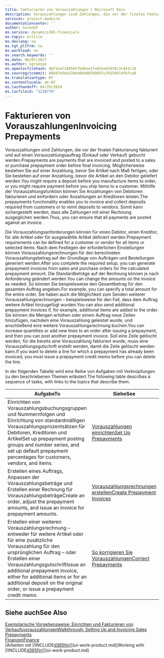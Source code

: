```yaml
---
title: Fakturieren von Vorauszahlungen | Microsoft Docs
description: Vorauszahlungen sind Zahlungen, die vor der finalen Fakturierung fakturiert und auf einen Vorauszahlungsauftrag (Einkauf oder Verkauf) gebucht werden. Möglicherweise bestehen Sie auf einer Anzahlung, bevor Sie Artikel nach Maß fertigen, oder Sie bestehen auf einer Anzahlung, bevor die Artikel an den Debitor geliefert werden. Mithilfe der Vorauszahlungsfunktion können Sie Anzahlungen von Debitoren fakturieren und einfordern oder Anzahlungen an Kreditoren leisten. Somit kann sichergestellt werden, dass alle Zahlungen mit einer Rechnung ausgeglichen werden.
services: project-madeira
documentationcenter: ''
author: SorenGP
ms.service: dynamics365-financials
ms.topic: article
ms.devlang: na
ms.tgt_pltfrm: na
ms.workload: na
ms.search.keywords: ''
ms.date: 08/07/2017
ms.author: sgroespe
ms.openlocfilehash: dbf1ea7104501fb4bee2fe62eed1039c3c441c16
ms.sourcegitcommit: 60b87e5eb32bb408dd65b9855c29159b1dfbfca8
ms.translationtype: HT
ms.contentlocale: de-AT
ms.lasthandoff: 04/29/2019
ms.locfileid: "1238779"
---
```

# <a name="invoicing-prepayments"></a><span data-ttu-id="faa77-106">Fakturieren von Vorauszahlungen</span><span class="sxs-lookup"><span data-stu-id="faa77-106">Invoicing Prepayments</span></span>
<span data-ttu-id="faa77-107">Vorauszahlungen sind Zahlungen, die vor der finalen Fakturierung fakturiert und auf einen Vorauszahlungsauftrag (Einkauf oder Verkauf) gebucht werden.</span><span class="sxs-lookup"><span data-stu-id="faa77-107">Prepayments are payments that are invoiced and posted to a sales or purchase prepayment order before final invoicing.</span></span> <span data-ttu-id="faa77-108">Möglicherweise bestehen Sie auf einer Anzahlung, bevor Sie Artikel nach Maß fertigen, oder Sie bestehen auf einer Anzahlung, bevor die Artikel an den Debitor geliefert werden.</span><span class="sxs-lookup"><span data-stu-id="faa77-108">You might require a deposit before you manufacture items to order, or you might require payment before you ship items to a customer.</span></span> <span data-ttu-id="faa77-109">Mithilfe der Vorauszahlungsfunktion können Sie Anzahlungen von Debitoren fakturieren und einfordern oder Anzahlungen an Kreditoren leisten.</span><span class="sxs-lookup"><span data-stu-id="faa77-109">The prepayments functionality enables you to invoice and collect deposits required from customers or to remit deposits to vendors.</span></span> <span data-ttu-id="faa77-110">Somit kann sichergestellt werden, dass alle Zahlungen mit einer Rechnung ausgeglichen werden.</span><span class="sxs-lookup"><span data-stu-id="faa77-110">Thus, you can ensure that all payments are posted against an invoice.</span></span>  

 <span data-ttu-id="faa77-111">Die Vorauszahlungsanforderungen können für einen Debitor, einen Kreditor, für alle Artikel oder für ausgewählte Artikel definiert werden.</span><span class="sxs-lookup"><span data-stu-id="faa77-111">Prepayment requirements can be defined for a customer or vendor for all items or selected items.</span></span> <span data-ttu-id="faa77-112">Nach dem Festlegen der erforderlichen Einstellungen können Vorauszahlungsrechnungen für den berechneten Vorauszahlungsbetrag auf der Grundlage von Aufträgen und Bestellungen generiert werden.</span><span class="sxs-lookup"><span data-stu-id="faa77-112">After you complete the required setup, you can generate prepayment invoices from sales and purchase orders for the calculated prepayment amount.</span></span> <span data-ttu-id="faa77-113">Die Standardbeträge auf der Rechnung können je nach Anforderung geändert werden.</span><span class="sxs-lookup"><span data-stu-id="faa77-113">You can change the amounts on the invoice as needed.</span></span> <span data-ttu-id="faa77-114">So können Sie beispielsweise den Gesamtbetrag für den gesamten Auftrag angeben.</span><span class="sxs-lookup"><span data-stu-id="faa77-114">For example, you can specify a total amount for the entire order.</span></span> <span data-ttu-id="faa77-115">Sie haben auch die Möglichkeit zum Senden weiterer Vorauszahlungsrechnungen – beispielsweise für den Fall, dass dem Auftrag weitere Artikel hinzugefügt wurden.</span><span class="sxs-lookup"><span data-stu-id="faa77-115">You can also send additional prepayment invoices if, for example, additional items are added to the order.</span></span> <span data-ttu-id="faa77-116">Sie können die Mengen erhöhen oder einem Auftrag neue Zeilen hinzufügen, nachdem eine Vorauszahlung geleistet wurde, und anschließend eine weitere Vorauszahlungsrechnung buchen.</span><span class="sxs-lookup"><span data-stu-id="faa77-116">You can increase quantities or add new lines to an order after issuing a prepayment, and then you can post another prepayment invoice.</span></span> <span data-ttu-id="faa77-117">Soll eine Zeile gelöscht werden, für die bereits eine Vorauszahlung fakturiert wurde, muss eine Vorauszahlungsgutschrift erstellt werden, damit die Zeile gelöscht werden kann.</span><span class="sxs-lookup"><span data-stu-id="faa77-117">If you want to delete a line for which a prepayment has already been invoiced, you must issue a prepayment credit memo before you can delete the line.</span></span>  

 <span data-ttu-id="faa77-118">In der folgenden Tabelle wird eine Reihe von Aufgaben mit Verknüpfungen zu den beschriebenen Themen erläutert.</span><span class="sxs-lookup"><span data-stu-id="faa77-118">The following table describes a sequence of tasks, with links to the topics that describe them.</span></span>

|<span data-ttu-id="faa77-119">**Aufgabe**</span><span class="sxs-lookup"><span data-stu-id="faa77-119">**To**</span></span>|<span data-ttu-id="faa77-120">**Siehe**</span><span class="sxs-lookup"><span data-stu-id="faa77-120">**See**</span></span>|  
|------------|-------------|  
|<span data-ttu-id="faa77-121">Einrichten von Vorauszahlungsbuchungsgruppen und Nummernfolgen und Einrichtung von standardmäßigen Vorauszahlungsprozentsätzen für Debitoren, Kreditoren und Artikel</span><span class="sxs-lookup"><span data-stu-id="faa77-121">Set up prepayment posting groups and number series, and set up default prepayment percentages for customers, vendors, and items.</span></span>|[<span data-ttu-id="faa77-122">Vorauszahlungen einrichten</span><span class="sxs-lookup"><span data-stu-id="faa77-122">Set Up Prepayments</span></span>](finance-set-up-prepayments.md)|
|<span data-ttu-id="faa77-123">Erstellen eines Auftrags, Anpassen der Vorauszahlungsbeträge und Erstellen einer Rechnung für Vorauszahlungsbeträge</span><span class="sxs-lookup"><span data-stu-id="faa77-123">Create an order, adjust the prepayment amounts, and issue an invoice for prepayment amounts.</span></span>|[<span data-ttu-id="faa77-124">Vorauszahlungsrechnungen erstellen</span><span class="sxs-lookup"><span data-stu-id="faa77-124">Create Prepayment Invoices</span></span>](finance-how-to-create-prepayment-invoices.md)|  
|<span data-ttu-id="faa77-125">Erstellen einer weiteren Vorauszahlungsrechnung – entweder für weitere Artikel oder für eine zusätzliche Vorauszahlung für den ursprünglichen Auftrag – oder Erstellen einer Vorauszahlungsgutschrift</span><span class="sxs-lookup"><span data-stu-id="faa77-125">Issue an additional prepayment invoice, either for additional items or for an additional deposit on the original order, or issue a prepayment credit memo.</span></span>|[<span data-ttu-id="faa77-126">So korrigieren Sie Vorauszahlungen</span><span class="sxs-lookup"><span data-stu-id="faa77-126">Correct Prepayments</span></span>](finance-how-to-correct-prepayments.md)|  

## <a name="see-also"></a><span data-ttu-id="faa77-127">Siehe auch</span><span class="sxs-lookup"><span data-stu-id="faa77-127">See Also</span></span>  
[<span data-ttu-id="faa77-128">Exemplarische Vorgehensweise: Einrichten und Fakturieren von Verkaufsvorauszahlungen</span><span class="sxs-lookup"><span data-stu-id="faa77-128">Walkthrough: Setting Up and Invoicing Sales Prepayments</span></span>](walkthrough-setting-up-and-invoicing-sales-prepayments.md)  
[<span data-ttu-id="faa77-129">Finanzen</span><span class="sxs-lookup"><span data-stu-id="faa77-129">Finance</span></span>](finance.md)  
<span data-ttu-id="faa77-130">[Arbeiten mit [!INCLUDE[d365fin](includes/d365fin_md.md)]](ui-work-product.md)</span><span class="sxs-lookup"><span data-stu-id="faa77-130">[Working with [!INCLUDE[d365fin](includes/d365fin_md.md)]](ui-work-product.md)</span></span>
